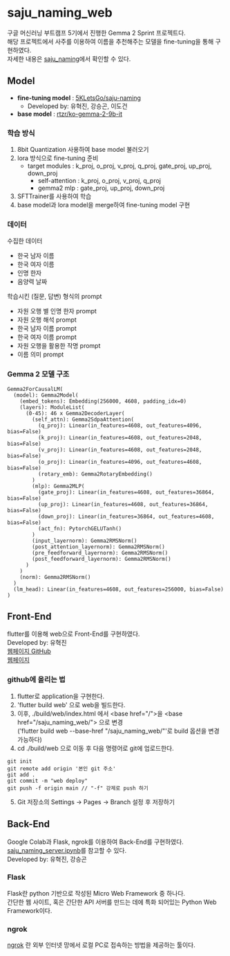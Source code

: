 # saju_naming_web
구글 머신러닝 부트캠프 5기에서 진행한 Gemma 2 Sprint 프로젝트다.  
해당 프로젝트에서 사주를 이용하여 이름을 추천해주는 모델을 fine-tuning을 통해 구현하였다.  
자세한 내용은 [saju_naming](https://github.com/5KLetsGo/saju_naming)에서 확인할 수 있다.

## Model
- **fine-tuning model** : [5KLetsGo/saju-naming](https://huggingface.co/5KLetsGo/saju-naming)
  - Developed by: 유혁진, 강승곤, 이도건
- **base model** : [rtzr/ko-gemma-2-9b-it](https://huggingface.co/rtzr/ko-gemma-2-9b-it)

### 학습 방식
1. 8bit Quantization 사용하여 base model 불러오기
2. lora 방식으로 fine-tuning 준비
    - target modules : k_proj, o_proj, v_proj, q_proj, gate_proj, up_proj, down_proj
      - self-attention : k_proj, o_proj, v_proj, q_proj
      - gemma2 mlp : gate_proj, up_proj, down_proj
3. SFTTrainer를 사용하여 학습
4. base model과 lora model을 merge하여 fine-tuning model 구현

### 데이터

수집한 데이터
- 한국 남자 이름
- 한국 여자 이름
- 인명 한자
- 음양력 날짜

학습시킨 (질문, 답변) 형식의 prompt
- 자원 오행 별 인명 한자 prompt
- 자원 오행 해석 prompt
- 한국 남자 이름 prompt
- 한국 여자 이름 prompt
- 자원 오행을 활용한 작명 prompt
- 이름 의미 prompt

### Gemma 2 모델 구조
```
Gemma2ForCausalLM(
  (model): Gemma2Model(
    (embed_tokens): Embedding(256000, 4608, padding_idx=0)
    (layers): ModuleList(
      (0-45): 46 x Gemma2DecoderLayer(
        (self_attn): Gemma2SdpaAttention(
          (q_proj): Linear(in_features=4608, out_features=4096, bias=False)
          (k_proj): Linear(in_features=4608, out_features=2048, bias=False)
          (v_proj): Linear(in_features=4608, out_features=2048, bias=False)
          (o_proj): Linear(in_features=4096, out_features=4608, bias=False)
          (rotary_emb): Gemma2RotaryEmbedding()
        )
        (mlp): Gemma2MLP(
          (gate_proj): Linear(in_features=4608, out_features=36864, bias=False)
          (up_proj): Linear(in_features=4608, out_features=36864, bias=False)
          (down_proj): Linear(in_features=36864, out_features=4608, bias=False)
          (act_fn): PytorchGELUTanh()
        )
        (input_layernorm): Gemma2RMSNorm()
        (post_attention_layernorm): Gemma2RMSNorm()
        (pre_feedforward_layernorm): Gemma2RMSNorm()
        (post_feedforward_layernorm): Gemma2RMSNorm()
      )
    )
    (norm): Gemma2RMSNorm()
  )
  (lm_head): Linear(in_features=4608, out_features=256000, bias=False)
)
```

## Front-End
flutter를 이용해 web으로 Front-End를 구현하였다.  
Developed by: 유혁진  
[웹페이지 GitHub](https://github.com/5KLetsGo/saju_naming_web)  
[웹페이지](https://5kletsgo.github.io/saju_naming_web/)  


### github에 올리는 법
1. flutter로 application을 구현한다.
2. 'flutter build web' 으로 web을 빌드한다.
3. 이후, ./build/web/index.html 에서 \<base href="/"\>을 \<base href="/saju_naming_web/"\> 으로 변경  
('flutter build web --base-href "/saju_naming_web/"'로 build 옵션을 변경 가능하다)
4. cd ./build/web 으로 이동 후 다음 명령어로 git에 업로드한다.  
```
git init
git remote add origin '본인 git 주소'
git add .
git commit -m "web deploy"
git push -f origin main // "-f" 강제로 push 하기
```
5. Git 저장소의 Settings -> Pages -> Branch 설정 후 저장하기

## Back-End
Google Colab과 Flask, ngrok를 이용하여 Back-End를 구현하였다.  
[saju_naming_server.ipynb](https://github.com/5KLetsGo/saju_naming/blob/main/saju_naming_server.ipynb)를 참고할 수 있다.  
Developed by: 유혁진, 강승곤  

### Flask
Flask란 python 기반으로 작성된 Micro Web Framework 중 하나다.  
간단한 웹 사이트, 혹은 간단한 API 서버를 만드는 데에 특화 되어있는 Python Web Framework이다.

### ngrok
[ngrok](https://ngrok.com/) 란 외부 인터넷 망에서 로컬 PC로 접속하는 방법을 제공하는 툴이다.

